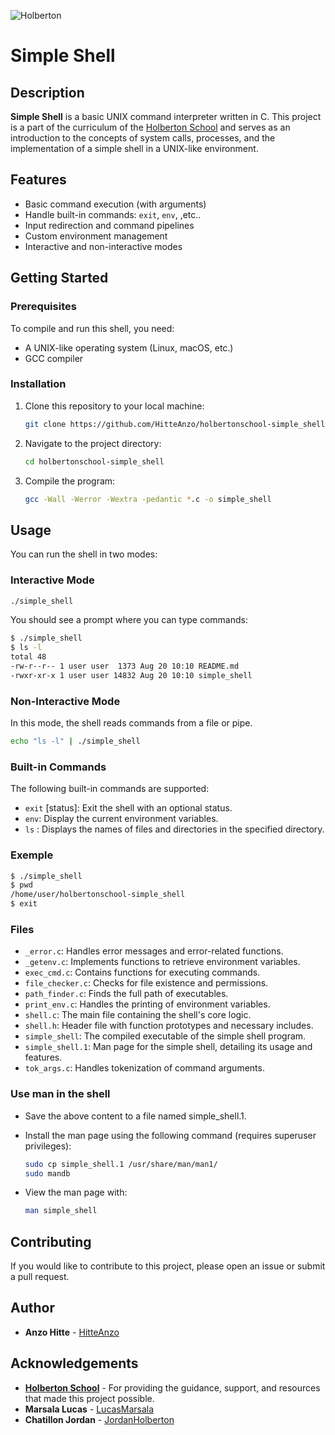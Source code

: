 

![Holberton](https://ml.globenewswire.com/Resource/Download/a08e6c28-55be-44c8-8461-03544f094b38)

# Simple Shell

## Description

**Simple Shell** is a basic UNIX command interpreter written in C. This project is a part of the curriculum of the [Holberton School](https://www.holbertonschool.com/) and serves as an introduction to the concepts of system calls, processes, and the implementation of a simple shell in a UNIX-like environment.

## Features

- Basic command execution (with arguments)
- Handle built-in commands: `exit`, `env`, ,etc..
- Input redirection and command pipelines
- Custom environment management
- Interactive and non-interactive modes

## Getting Started

### Prerequisites

To compile and run this shell, you need:

- A UNIX-like operating system (Linux, macOS, etc.)
- GCC compiler

### Installation

1. Clone this repository to your local machine:

   ```bash
   git clone https://github.com/HitteAnzo/holbertonschool-simple_shell.git
   ```

2. Navigate to the project directory:

    ```bash
    cd holbertonschool-simple_shell
    ```

3. Compile the program:

    ```bash
    gcc -Wall -Werror -Wextra -pedantic *.c -o simple_shell
    ```

## Usage

You can run the shell in two modes:

### Interactive Mode
   ```bash
   ./simple_shell
   ```

You should see a prompt where you can type commands:

   ```sh
   $ ./simple_shell
   $ ls -l
   total 48
   -rw-r--r-- 1 user user  1373 Aug 20 10:10 README.md
   -rwxr-xr-x 1 user user 14832 Aug 20 10:10 simple_shell
   ```

### Non-Interactive Mode

In this mode, the shell reads commands from a file or pipe.

   ```bash
   echo "ls -l" | ./simple_shell
   ```

### Built-in Commands

The following built-in commands are supported:

- `exit` [status]: Exit the shell with an optional status.
- `env`: Display the current environment variables.
- `ls` : Displays the names of files and directories in the specified directory.

### Exemple

   ```bash
   $ ./simple_shell
   $ pwd
   /home/user/holbertonschool-simple_shell
   $ exit
   ```

### Files

- `_error.c`: Handles error messages and error-related functions.
- `_getenv.c`: Implements functions to retrieve environment variables.
- `exec_cmd.c`: Contains functions for executing commands.
- `file_checker.c`: Checks for file existence and permissions.
- `path_finder.c`: Finds the full path of executables.
- `print_env.c`: Handles the printing of environment variables.
- `shell.c`: The main file containing the shell's core logic.
- `shell.h`: Header file with function prototypes and necessary includes.
- `simple_shell`: The compiled executable of the simple shell program.
- `simple_shell.1`: Man page for the simple shell, detailing its usage and features.
- `tok_args.c`: Handles tokenization of command arguments.

### Use man in the shell

- Save the above content to a file named simple_shell.1.
- Install the man page using the following command (requires superuser privileges):

    ```bash
    sudo cp simple_shell.1 /usr/share/man/man1/
    sudo mandb
    ```

- View the man page with:

    ```bash
    man simple_shell
    ```

## Contributing

If you would like to contribute to this project, please open an issue or submit a pull request.

## Author 

- **Anzo Hitte** - [HitteAnzo](https://github.com/HitteAnzo)

## Acknowledgements

- **[Holberton School](https://www.holbertonschool.com/)** - For providing the guidance, support, and resources that made this project possible.
- **Marsala Lucas** - [LucasMarsala](https://github.com/LucasMarsala)
- **Chatillon Jordan** - [JordanHolberton](https://github.com/JordanHolberton)
